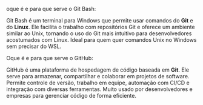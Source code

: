 oque é e para que serve o Git Bash:

Git Bash é um terminal para Windows que permite usar comandos do **Git** e do **Linux**. Ele facilita o trabalho com repositórios Git e oferece um ambiente similar ao Unix, tornando o uso do Git mais intuitivo para desenvolvedores acostumados com Linux. Ideal para quem quer comandos Unix no Windows sem precisar do WSL.

Oque é e para que serve o GitHub:

GitHub é uma plataforma de hospedagem de código baseada em **Git**. Ele serve para armazenar, compartilhar e colaborar em projetos de software. Permite controle de versão, trabalho em equipe, automação com CI/CD e integração com diversas ferramentas. Muito usado por desenvolvedores e empresas para gerenciar código de forma eficiente.